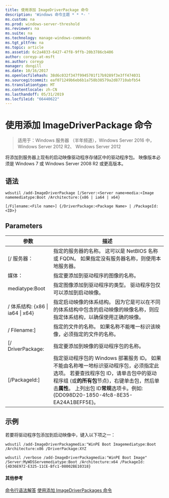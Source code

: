 ```yaml
---
title: 使用添加 ImageDriverPackage 命令
description: 'Windows 命令主题 * * *- '
ms.custom: na
ms.prod: windows-server-threshold
ms.reviewer: na
ms.suite: na
ms.technology: manage-windows-commands
ms.tgt_pltfrm: na
ms.topic: article
ms.assetid: 6c2a4833-6427-47f8-9ffb-20b3786cb406
author: coreyp-at-msft
ms.author: coreyp
manager: dongill
ms.date: 10/16/2017
ms.openlocfilehash: 38d6c032f347f9945701f17b9289f3e3ff474031
ms.sourcegitcommit: eaf071249b6eb6b1a758b38579a2d87710abfb54
ms.translationtype: MT
ms.contentlocale: zh-CN
ms.lasthandoff: 05/31/2019
ms.locfileid: "66440622"
---
```

# <a name="using-the-add-imagedriverpackage-command"></a>使用添加 ImageDriverPackage 命令

>适用于：Windows 服务器 （半年频道），Windows Server 2016 中，Windows Server 2012 R2、 Windows Server 2012

将添加到服务器上现有的启动映像驱动程序存储区中的驱动程序包。 映像版本必须是 Windows 7 或 Windows Server 2008 R2 或更高版本。
## <a name="syntax"></a>语法
```
wdsutil /add-ImageDriverPackage [/Server:<Server name>media:<Image namemediatype:Boot /Architecture:{x86 | ia64 | x64} 
```
```
[/Filename:<File name>] {/DriverPackage:<Package Name> | /PackageId:<ID>}
```
## <a name="parameters"></a>Parameters

|                 参数                  |                                                                                                                                                                                                            描述                                                                                                                                                                                                             |
|--------------------------------------------|------------------------------------------------------------------------------------------------------------------------------------------------------------------------------------------------------------------------------------------------------------------------------------------------------------------------------------------------------------------------------------------------------------------------------------|
|           [/ 服务器：<Server name>           |                                                                                                                                               指定的服务器的名称。 这可以是 NetBIOS 名称或 FQDN。 如果指定没有服务器名称，则使用本地服务器。                                                                                                                                                |
|             媒体：<Image name>             |                                                                                                                                                                                       指定要添加到驱动程序的图像的名称。                                                                                                                                                                                        |
|               mediatype:Boot               |                                                                                                                                                                指定图像添加到驱动程序的类型。 驱动程序包仅可以添加到启动映像。                                                                                                                                                                 |
| / 体系结构: {x86 &#124; ia64 &#124; x64} |                                                                                                       指定启动映像的体系结构。 因为它是可以在不同的体系结构中包含的启动映像的映像名称，则应指定体系结构，以确保使用正确的映像。                                                                                                        |
|           / Filename:<File name>]           |                                                                                                                                                        指定的文件的名称。 如果名称不能唯一标识该映像，必须指定的文件的名称。                                                                                                                                                        |
|           [/ DriverPackage:<Name>           |                                                                                                                                                                                   指定要添加到映像的驱动程序包的名称。                                                                                                                                                                                    |
|             [/PackageId:<ID>]              | 指定驱动程序包的 Windows 部署服务 ID。 如果不能由名称唯一地标识驱动程序包，必须指定此选项。 若要查找程序包 ID，请单击包中的驱动程序组 (或**的所有包**节点)，右键单击包，然后单击**属性**。 上列出包 ID**常规**选项卡。例如: {DD098D20-1850-4fc8-8E35-EA24A1BEFF5E}。 |

## <a name="BKMK_examples"></a>示例
若要将驱动程序包添加到启动映像中，键入以下项之一：
```
wdsutil /add-ImageDriverPackagmedia:"WinPE Boot Imagemediatype:Boot /Architecture:x86 /DriverPackage:XYZ
```
```
wdsutil /verbose /add-ImageDriverPackagmedia:"WinPE Boot Image" /Server:MyWDSServemediatype:Boot /Architecture:x64 /PackageId:{4D36E972-E325-11CE-Bfc1-08002BE10318}
```
#### <a name="additional-references"></a>其他参考
[命令行语法解答](command-line-syntax-key.md)
[使用添加 ImageDriverPackages 命令](using-the-add-imagedriverpackages-command.md)
